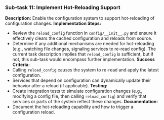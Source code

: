 ### Sub-task 11: Implement Hot-Reloading Support
**Description:** Enable the configuration system to support hot-reloading of configuration changes.
**Implementation Steps:**
- Review the `reload_config` function in `config/__init__.py` and ensure it effectively clears the cached configuration and reloads from source.
- Determine if any additional mechanisms are needed for hot-reloading (e.g., watching file changes, signaling services to re-read config). The current task description implies that `reload_config` is sufficient, but if not, this sub-task would encompass further implementation.
**Success Criteria:**
- Calling `reload_config` causes the system to re-read and apply the latest configuration.
- Services that depend on configuration can dynamically update their behavior after a reload (if applicable).
**Testing:**
- Create integration tests to simulate configuration changes (e.g., modifying a config file, then calling `reload_config`) and verify that services or parts of the system reflect these changes.
**Documentation:**
- Document the hot-reloading capability and how to trigger a configuration reload.